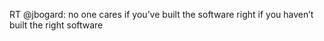 <!--
id: 283721302
link: http://kevinisom.info/post/283721302/rt-jbogard-no-one-cares-if-youve-built-the
slug: rt-jbogard-no-one-cares-if-youve-built-the
date: Tue Dec 15 2009 11:55:05 GMT+1300 (NZDT)
raw: {"blog_name":"kevinisom","id":283721302,"post_url":"http://kevinisom.info/post/283721302/rt-jbogard-no-one-cares-if-youve-built-the","slug":"rt-jbogard-no-one-cares-if-youve-built-the","type":"text","date":"2009-12-14 22:55:05 GMT","timestamp":1260831305,"state":"published","format":"html","reblog_key":"pLusOopP","tags":[],"short_url":"http://tmblr.co/Zw68YyGwJvM","highlighted":[],"feed_item":"http://twitter.com/kev_nz/statuses/6674339577","from_feed_id":"650289","note_count":0,"title":null,"body":"<p>RT @jbogard: no one cares if you&#8217;ve built the software right if you haven&#8217;t built the right software</p>"}
publish: 2009-12-015
tags: 
title: null
-->


RT @jbogard: no one cares if you’ve built the software right if you
haven’t built the right software


